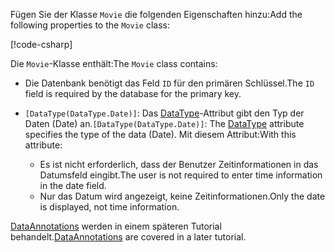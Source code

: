 <!-- THIS INCLUDE USED BY MVC AND RP -->
<span data-ttu-id="7a43f-101">Fügen Sie der Klasse `Movie` die folgenden Eigenschaften hinzu:</span><span class="sxs-lookup"><span data-stu-id="7a43f-101">Add the following properties to the `Movie` class:</span></span>

[!code-csharp[](~/tutorials/razor-pages/razor-pages-start/sample/RazorPagesMovie22/Models/Movie.cs?name=snippet1)]

<span data-ttu-id="7a43f-102">Die `Movie`-Klasse enthält:</span><span class="sxs-lookup"><span data-stu-id="7a43f-102">The `Movie` class contains:</span></span>

* <span data-ttu-id="7a43f-103">Die Datenbank benötigt das Feld `ID` für den primären Schlüssel.</span><span class="sxs-lookup"><span data-stu-id="7a43f-103">The `ID` field is required by the database for the primary key.</span></span>
* <span data-ttu-id="7a43f-104">`[DataType(DataType.Date)]`:  Das [DataType](/dotnet/api/microsoft.aspnetcore.mvc.dataannotations.internal.datatypeattributeadapter)-Attribut gibt den Typ der Daten (Date) an.</span><span class="sxs-lookup"><span data-stu-id="7a43f-104">`[DataType(DataType.Date)]`:  The [DataType](/dotnet/api/microsoft.aspnetcore.mvc.dataannotations.internal.datatypeattributeadapter) attribute specifies the type of the data (Date).</span></span> <span data-ttu-id="7a43f-105">Mit diesem Attribut:</span><span class="sxs-lookup"><span data-stu-id="7a43f-105">With this attribute:</span></span>

  * <span data-ttu-id="7a43f-106">Es ist nicht erforderlich, dass der Benutzer Zeitinformationen in das Datumsfeld eingibt.</span><span class="sxs-lookup"><span data-stu-id="7a43f-106">The user is not required to enter time information in the date field.</span></span>
  * <span data-ttu-id="7a43f-107">Nur das Datum wird angezeigt, keine Zeitinformationen.</span><span class="sxs-lookup"><span data-stu-id="7a43f-107">Only the date is displayed, not time information.</span></span>

<span data-ttu-id="7a43f-108">[DataAnnotations](/dotnet/api/system.componentmodel.dataannotations) werden in einem späteren Tutorial behandelt.</span><span class="sxs-lookup"><span data-stu-id="7a43f-108">[DataAnnotations](/dotnet/api/system.componentmodel.dataannotations) are covered in a later tutorial.</span></span>
